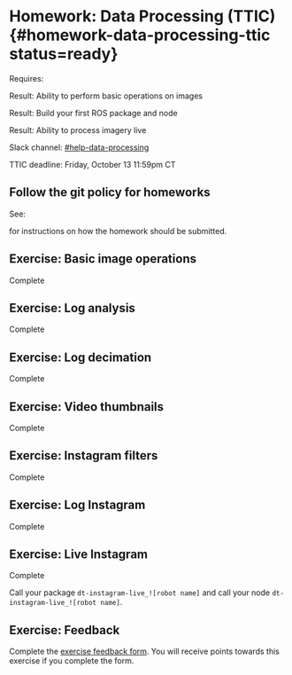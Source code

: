 # Homework: Data Processing (TTIC) {#homework-data-processing-ttic status=ready}

<div class='requirements' markdown='1'>

Requires: [](+software_reference#introduction_to_ros)

Result: Ability to perform basic operations on images

Result: Build your first ROS package and node

Result: Ability to process imagery live

</div>


Slack channel: [#help-data-processing](https://duckietown.slack.com/archives/C7ADTM7GF)

TTIC deadline: Friday, October 13 11:59pm CT

## Follow the git policy for homeworks

See: [](#git-policy-homeworks)

for instructions on how the homework should be submitted.


## Exercise: Basic image operations

Complete [](+exercises#exercise-specifications)

## Exercise: Log analysis

Complete [](+exercises#exercise-bag-analysis)

## Exercise: Log decimation

Complete [](+exercises#exercise-bag-in-out)

## Exercise: Video thumbnails

Complete [](+exercises#exercise-bag-images)

## Exercise: Instagram filters

Complete [](+exercises#exercise-instagram)

## Exercise: Log Instagram

Complete [](+exercises#exercise-bag-mirror)

## Exercise: Live Instagram

Complete [](+exercises#exercise-instagram-live)

Call your package `dt-instagram-live_![robot name]` and call your node `dt-instagram-live_![robot name]`.

## Exercise: Feedback

Complete the [exercise feedback form](https://docs.google.com/forms/d/e/1FAIpQLSd3Vwd0Bp1euuMXSogZVCmvE5BzWREXge9Mokhjw6FXpPbJgA/viewform?usp=sf_link). You will receive points towards this exercise if you complete the form.
